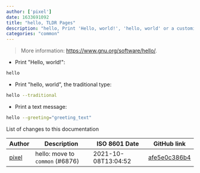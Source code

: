 ```yaml
---
author: ['pixel']
date: 1633691092
title: "hello, TLDR Pages"
description: "hello, Print 'Hello, world!', 'hello, world' or a customizable text."
categories: "common"
---
```

> More information: <https://www.gnu.org/software/hello/>.

- Print "Hello, world!":

```bash
hello
```

- Print "hello, world", the traditional type:

```bash
hello --traditional
```

- Print a text message:

```bash
hello --greeting="greeting_text"
```
List of changes to this documentation


Author | Description | ISO 8601 Date | GitHub link
------|-----|-----|-----
[pixel](mailto:chrissx@chrissx.de) | hello: move to `common` (#6876) | 2021-10-08T13:04:52 | [afe5e0c386b4](https://github.com/tldr-pages/tldr/commit/afe5e0c386b4c31c4a132f87646f4ddfda6500dd)

